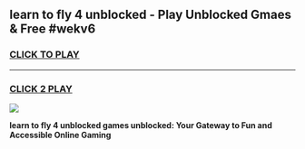 
## learn to fly 4 unblocked - Play Unblocked Gmaes & Free #wekv6
<h3>
<a href="https://news.freeplayer.one?title=learn_to_fly_4_unblocked&ref=24F">CLICK TO PLAY</a></h3>
<hr>

<h3>
<a href="https://news.freeplayer.one?title=learn_to_fly_4_unblocked&ref=24F">CLICK 2 PLAY</a>
  
</h3>

<a href="https://news.freeplayer.one?title=learn_to_fly_4_unblocked&ref=24F/"><img src="https://clearcache.store/games.png"></a>


**learn to fly 4 unblocked games unblocked: Your Gateway to Fun and Accessible Online Gaming**
